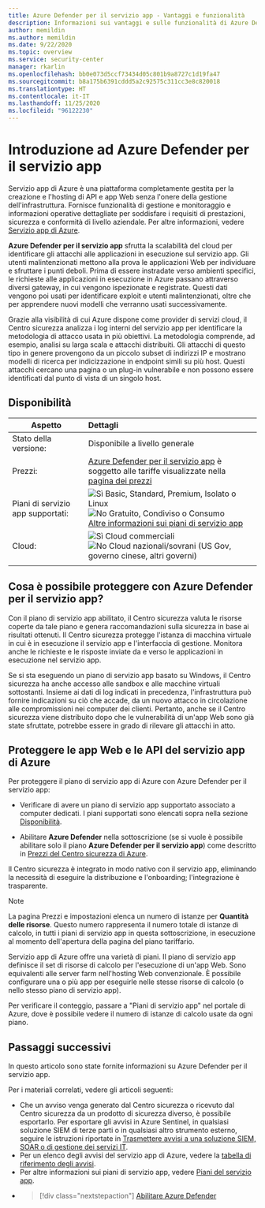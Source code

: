 ```yaml
---
title: Azure Defender per il servizio app - Vantaggi e funzionalità
description: Informazioni sui vantaggi e sulle funzionalità di Azure Defender per il servizio app.
author: memildin
ms.author: memildin
ms.date: 9/22/2020
ms.topic: overview
ms.service: security-center
manager: rkarlin
ms.openlocfilehash: bb0e073d5ccf73434d05c801b9a8727c1d19fa47
ms.sourcegitcommit: b8a175b6391cddd5a2c92575c311cc3e8c820018
ms.translationtype: HT
ms.contentlocale: it-IT
ms.lasthandoff: 11/25/2020
ms.locfileid: "96122230"
---
```

# <a name="introduction-to-azure-defender-for-app-service"></a>Introduzione ad Azure Defender per il servizio app

Servizio app di Azure è una piattaforma completamente gestita per la creazione e l'hosting di API e app Web senza l'onere della gestione dell'infrastruttura. Fornisce funzionalità di gestione e monitoraggio e informazioni operative dettagliate per soddisfare i requisiti di prestazioni, sicurezza e conformità di livello aziendale. Per altre informazioni, vedere [Servizio app di Azure](https://azure.microsoft.com/services/app-service/).

**Azure Defender per il servizio app** sfrutta la scalabilità del cloud per identificare gli attacchi alle applicazioni in esecuzione sul servizio app. Gli utenti malintenzionati mettono alla prova le applicazioni Web per individuare e sfruttare i punti deboli. Prima di essere instradate verso ambienti specifici, le richieste alle applicazioni in esecuzione in Azure passano attraverso diversi gateway, in cui vengono ispezionate e registrate. Questi dati vengono poi usati per identificare exploit e utenti malintenzionati, oltre che per apprendere nuovi modelli che verranno usati successivamente.

Grazie alla visibilità di cui Azure dispone come provider di servizi cloud, il Centro sicurezza analizza i log interni del servizio app per identificare la metodologia di attacco usata in più obiettivi. La metodologia comprende, ad esempio, analisi su larga scala e attacchi distribuiti. Gli attacchi di questo tipo in genere provengono da un piccolo subset di indirizzi IP e mostrano modelli di ricerca per indicizzazione in endpoint simili su più host. Questi attacchi cercano una pagina o un plug-in vulnerabile e non possono essere identificati dal punto di vista di un singolo host.


## <a name="availability"></a>Disponibilità

|Aspetto|Dettagli|
|----|:----|
|Stato della versione:|Disponibile a livello generale|
|Prezzi:|[Azure Defender per il servizio app](azure-defender.md) è soggetto alle tariffe visualizzate nella [pagina dei prezzi](security-center-pricing.md)|
|Piani di servizio app supportati:|![Sì](./media/icons/yes-icon.png) Basic, Standard, Premium, Isolato o Linux<br>![No](./media/icons/no-icon.png) Gratuito, Condiviso o Consumo<br>[Altre informazioni sui piani di servizio app](https://azure.microsoft.com/pricing/details/app-service/plans/)|
|Cloud:|![Sì](./media/icons/yes-icon.png) Cloud commerciali<br>![No](./media/icons/no-icon.png) Cloud nazionali/sovrani (US Gov, governo cinese, altri governi)|
|||

## <a name="what-does-azure-defender-for-app-service-protect"></a>Cosa è possibile proteggere con Azure Defender per il servizio app?

Con il piano di servizio app abilitato, il Centro sicurezza valuta le risorse coperte da tale piano e genera raccomandazioni sulla sicurezza in base ai risultati ottenuti. Il Centro sicurezza protegge l'istanza di macchina virtuale in cui è in esecuzione il servizio app e l'interfaccia di gestione. Monitora anche le richieste e le risposte inviate da e verso le applicazioni in esecuzione nel servizio app.

Se si sta eseguendo un piano di servizio app basato su Windows, il Centro sicurezza ha anche accesso alle sandbox e alle macchine virtuali sottostanti. Insieme ai dati di log indicati in precedenza, l'infrastruttura può fornire indicazioni su ciò che accade, da un nuovo attacco in circolazione alle compromissioni nei computer dei clienti. Pertanto, anche se il Centro sicurezza viene distribuito dopo che le vulnerabilità di un'app Web sono già state sfruttate, potrebbe essere in grado di rilevare gli attacchi in atto.


## <a name="protect-your-azure-app-service-web-apps-and-apis"></a>Proteggere le app Web e le API del servizio app di Azure
Per proteggere il piano di servizio app di Azure con Azure Defender per il servizio app:

- Verificare di avere un piano di servizio app supportato associato a computer dedicati. I piani supportati sono elencati sopra nella sezione [Disponibilità](#availability).

- Abilitare **Azure Defender** nella sottoscrizione (se si vuole è possibile abilitare solo il piano **Azure Defender per il servizio app**) come descritto in [Prezzi del Centro sicurezza di Azure](security-center-pricing.md).

Il Centro sicurezza è integrato in modo nativo con il servizio app, eliminando la necessità di eseguire la distribuzione e l'onboarding; l'integrazione è trasparente.

>[!NOTE]
> La pagina Prezzi e impostazioni elenca un numero di istanze per **Quantità delle risorse**. Questo numero rappresenta il numero totale di istanze di calcolo, in tutti i piani di servizio app in questa sottoscrizione, in esecuzione al momento dell'apertura della pagina del piano tariffario.
>
> Servizio app di Azure offre una varietà di piani. Il piano di servizio app definisce il set di risorse di calcolo per l'esecuzione di un'app Web. Sono equivalenti alle server farm nell'hosting Web convenzionale. È possibile configurare una o più app per eseguirle nelle stesse risorse di calcolo (o nello stesso piano di servizio app).
>
>Per verificare il conteggio, passare a "Piani di servizio app" nel portale di Azure, dove è possibile vedere il numero di istanze di calcolo usate da ogni piano. 



## <a name="next-steps"></a>Passaggi successivi

In questo articolo sono state fornite informazioni su Azure Defender per il servizio app. 

Per i materiali correlati, vedere gli articoli seguenti: 

- Che un avviso venga generato dal Centro sicurezza o ricevuto dal Centro sicurezza da un prodotto di sicurezza diverso, è possibile esportarlo. Per esportare gli avvisi in Azure Sentinel, in qualsiasi soluzione SIEM di terze parti o in qualsiasi altro strumento esterno, seguire le istruzioni riportate in [Trasmettere avvisi a una soluzione SIEM, SOAR o di gestione dei servizi IT](export-to-siem.md).
- Per un elenco degli avvisi del servizio app di Azure, vedere la [tabella di riferimento degli avvisi](alerts-reference.md#alerts-azureappserv).
- Per altre informazioni sui piani di servizio app, vedere [Piani del servizio app](https://azure.microsoft.com/pricing/details/app-service/plans/).
- > [!div class="nextstepaction"]
    > [Abilitare Azure Defender](security-center-pricing.md)